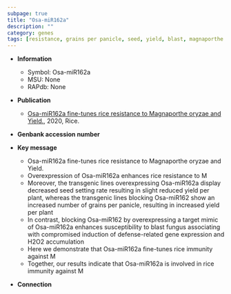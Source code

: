 ```yaml
---
subpage: true
title: "Osa-miR162a"
description: ""
category: genes
tags: [resistance, grains per panicle, seed, yield, blast, magnaporthe oryzae, immunity]
---
```


* **Information**  
    + Symbol: Osa-miR162a  
    + MSU: None  
    + RAPdb: None  

* **Publication**  
    + [Osa-miR162a fine-tunes rice resistance to Magnaporthe oryzae and Yield.](http://www.ncbi.nlm.nih.gov/pubmed?term=Osa-miR162a+fine-tunes+rice+resistance+to+Magnaporthe+oryzae+and+Yield.%5BTitle%5D), 2020, Rice.

* **Genbank accession number**  

* **Key message**  
    + Osa-miR162a fine-tunes rice resistance to Magnaporthe oryzae and Yield.
    + Overexpression of Osa-miR162a enhances rice resistance to M
    + Moreover, the transgenic lines overexpressing Osa-miR162a display decreased seed setting rate resulting in slight reduced yield per plant, whereas the transgenic lines blocking Osa-miR162 show an increased number of grains per panicle, resulting in increased yield per plant
    + In contrast, blocking Osa-miR162 by overexpressing a target mimic of Osa-miR162a enhances susceptibility to blast fungus associating with compromised induction of defense-related gene expression and H2O2 accumulation
    + Here we demonstrate that Osa-miR162a fine-tunes rice immunity against M
    + Together, our results indicate that Osa-miR162a is involved in rice immunity against M

* **Connection**  



